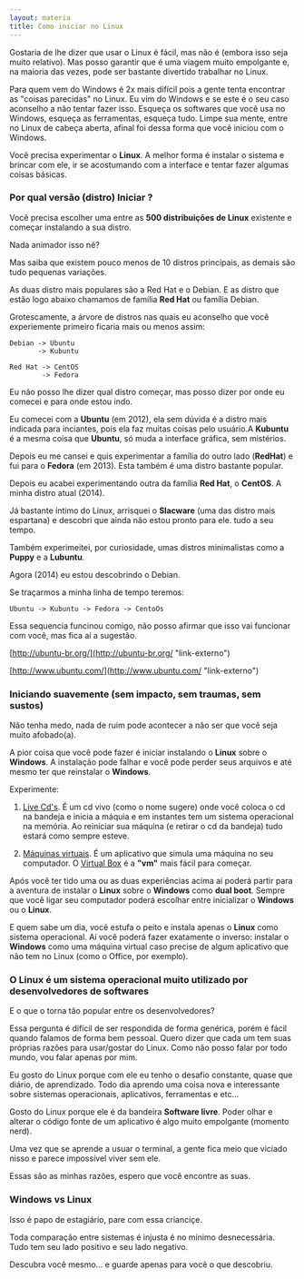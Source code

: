 ```yaml
---
layout: materia
title: Como iniciar no Linux
---
```


Gostaria de lhe dizer que usar o Linux é fácil, mas não é (embora isso seja muito relativo). Mas posso garantir que é
uma viagem muito empolgante e, na maioria das vezes, pode ser bastante divertido trabalhar no Linux.

Para quem vem do Windows é 2x mais difícil pois a gente tenta encontrar as "coisas parecidas" no Linux. Eu vim do Windows
e se este é o seu caso aconselho a não tentar fazer isso. Esqueça os softwares que você usa no Windows, esqueça as 
ferramentas, esqueça tudo. Limpe sua mente, entre no Linux de cabeça aberta, afinal foi dessa forma que você iniciou com
o Windows.

Você precisa experimentar o __Linux__. A melhor forma é instalar o sistema e brincar com ele, ir se acostumando com a 
interface e tentar fazer algumas coisas básicas.



### Por qual versão (distro) Iniciar ?


Você precisa escolher uma entre as __500 distribuições de Linux__ existente e começar instalando a sua distro.

Nada animador isso né?

Mas saiba que existem pouco menos de 10 distros principais, as demais são tudo pequenas variações.

As duas distro mais populares são a Red Hat e o Debian. E as distro que estão logo abaixo chamamos de família __Red Hat__ ou
família Debian.

Grotescamente, a árvore de distros nas quais eu aconselho que você experiemente primeiro ficaria mais ou menos assim:

    Debian -> Ubuntu
           -> Kubuntu

    Red Hat -> CentOS
            -> Fedora

Eu não posso lhe dizer qual distro começar, mas posso dizer por onde eu comecei e para onde estou indo.

Eu comecei com a __Ubuntu__ (em 2012), ela sem dúvida é a distro mais indicada para inciantes, pois ela faz muitas 
coisas pelo usuário.A __Kubuntu__ é a mesma coisa que __Ubuntu__, só muda a interface gráfica, sem mistérios.

Depois eu me cansei e quis experimentar a família do outro  lado (__RedHat__) e fui para o __Fedora__ (em 2013). Esta também
é uma distro bastante popular.

Depois eu acabei experimentando outra da família __Red Hat__, o __CentOS__. A minha distro atual (2014).

Já bastante íntimo do Linux, arrisquei o __Slacware__ (uma das distro mais espartana) e descobri que ainda não estou pronto
para ele. tudo a seu tempo.

Também experimeitei, por curiosidade, umas distros minimalistas como a __Puppy__ e a __Lubuntu__.

Agora (2014) eu estou descobrindo o Debian.

Se traçarmos a minha linha de tempo teremos:

    Ubuntu -> Kubuntu -> Fedora -> CentoOs

Essa sequencia funcinou comigo, não posso afirmar que isso vai funcionar com você, mas fica aí a sugestão.

[http://ubuntu-br.org/](http://ubuntu-br.org/ "link-externo")

[http://www.ubuntu.com/](http://www.ubuntu.com/ "link-externo")



### Iniciando suavemente (sem impacto, sem traumas, sem sustos)

Não tenha medo, nada de ruim pode acontecer a não ser que você seja muito afobado(a).

A pior coisa que você pode fazer é iniciar instalando o __Linux__ sobre o __Windows__. A instalação pode falhar e você 
pode perder seus arquivos e até mesmo ter que reinstalar o __Windows__.

Experimente:

1. [Live Cd's](http://pt.wikipedia.org/wiki/Live_CD "link-externo"). É um cd vivo (como o nome sugere) onde você coloca o cd na bandeja e inicia a máquia e em instantes tem um
sistema operacional na memória. Ao reiniciar sua máquina (e retirar o cd da bandeja) tudo estará como sempre esteve.

2. [Máquinas virtuais](http://en.wikipedia.org/wiki/List_of_live_CDs "link-externo"). É um aplicativo que simula uma máquina no seu computador. O [Virtual Box](https://www.virtualbox.org/ "link-externo")
é a __"vm"__  mais fácil para começar.

Após você ter tido uma ou as duas experiências acima aí poderá partir para a aventura de instalar o __Linux__ sobre o 
__Windows__ como __dual boot__. Sempre que você ligar seu computador poderá escolhar entre inicializar o __Windows__ ou 
o __Linux__.

E quem sabe um dia, você estufa o peito e instala apenas o __Linux__ como sistema operacional. Aí você poderá fazer 
exatamente o inverso: instalar o __Windows__ como uma máquina virtual caso precise de algum aplicativo que não tem no 
Linux (como o Office, por exemplo).



### O Linux é um sistema operacional muito utilizado por desenvolvedores de softwares

E o que o torna tão popular entre os desenvolvedores?

Essa pergunta é difícil de ser respondida de forma genérica, porém é fácil quando falamos de forma bem pessoal. Quero
dizer que cada um tem suas próprias razões para usar/gostar do Linux. Como não posso falar por todo mundo, vou falar 
apenas por mim.

Eu gosto do Linux porque com ele eu tenho o desafio constante, quase que diário, de aprendizado. Todo dia aprendo uma 
coisa nova e interessante sobre sistemas operacionais, aplicativos, ferramentas e etc...

Gosto do Linux porque ele é da bandeira __Software livre__. Poder olhar e alterar o código fonte de um  aplicativo é
algo muito empolgante (momento nerd).

Uma vez que se aprende a usuar o terminal, a gente fica meio que viciado nisso e parece impossível viver sem ele.

Essas são as minhas razões, espero que você encontre as suas.



### Windows vs Linux

Isso é papo de estagiário, pare com essa crianciçe.

Toda comparação entre sistemas é injusta é no mínimo desnecessária.
Tudo tem seu lado positivo e seu lado negativo.

Descubra você mesmo... e guarde apenas para você o que descobriu.